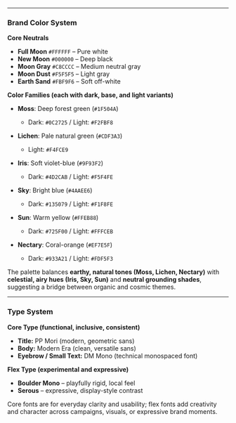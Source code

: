 
---

### **Brand Color System**

**Core Neutrals**

* **Full Moon** `#FFFFFF` – Pure white
* **New Moon** `#000000` – Deep black
* **Moon Gray** `#C8CCCC` – Medium neutral gray
* **Moon Dust** `#F5F5F5` – Light gray
* **Earth Sand** `#FBF9F6` – Soft off-white

**Color Families (each with dark, base, and light variants)**

* **Moss**: Deep forest green (`#1F504A`)

  * Dark: `#0C2725` / Light: `#F2FBF8`
* **Lichen**: Pale natural green (`#CDF3A3`)

  * Light: `#F4FCE9`
* **Iris**: Soft violet-blue (`#9F93F2`)

  * Dark: `#4D2CAB` / Light: `#F5F4FE`
* **Sky**: Bright blue (`#4AAEE6`)

  * Dark: `#135079` / Light: `#F1F8FE`
* **Sun**: Warm yellow (`#FFEB88`)

  * Dark: `#725F00` / Light: `#FFFCEB`
* **Nectary**: Coral-orange (`#EF7E5F`)

  * Dark: `#933A21` / Light: `#FDF5F3`

The palette balances **earthy, natural tones (Moss, Lichen, Nectary)** with **celestial, airy hues (Iris, Sky, Sun)** and **neutral grounding shades**, suggesting a bridge between organic and cosmic themes.

---

### **Type System**

**Core Type (functional, inclusive, consistent)**

* **Title:** PP Mori (modern, geometric sans)
* **Body:** Modern Era (clean, versatile sans)
* **Eyebrow / Small Text:** DM Mono (technical monospaced font)

**Flex Type (experimental and expressive)**

* **Boulder Mono** – playfully rigid, local feel
* **Serous** – expressive, display-style contrast

Core fonts are for everyday clarity and usability; flex fonts add creativity and character across campaigns, visuals, or expressive brand moments.

